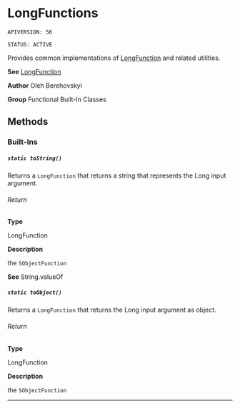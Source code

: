 # LongFunctions

`APIVERSION: 56`

`STATUS: ACTIVE`

Provides common implementations of [LongFunction](/docs/Functional-Abstract-Classes/LongFunction.md) and related utilities.


**See** [LongFunction](/docs/Functional-Abstract-Classes/LongFunction.md)


**Author** Oleh Berehovskyi


**Group** Functional Built-In Classes

## Methods
### Built-Ins
##### `static toString()`

Returns a `LongFunction` that returns a string that represents the Long input argument.

###### Return

**Type**

LongFunction

**Description**

the `SObjectFunction`


**See** String.valueOf

##### `static toObject()`

Returns a `LongFunction` that returns the Long input argument as object.

###### Return

**Type**

LongFunction

**Description**

the `SObjectFunction`

---
